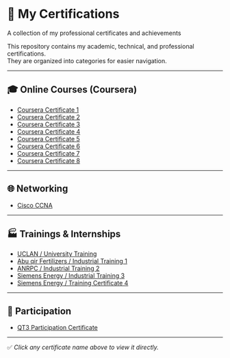 # 📜 My Certifications
A collection of my professional certificates and achievements

This repository contains my academic, technical, and professional certifications.  
They are organized into categories for easier navigation.  

---

## 🎓 Online Courses (Coursera)
- [Coursera Certificate 1](Coursera%201B3ZH1PJRLEG.pdf)
- [Coursera Certificate 2](Coursera%201LQ9N188SWWE.pdf)
- [Coursera Certificate 3](Coursera%2035X61ZISEA82.pdf)
- [Coursera Certificate 4](Coursera%20A3633JDV42HK%20(2).pdf)
- [Coursera Certificate 5](Coursera%20CUSVSXVBSIWA.pdf)
- [Coursera Certificate 6](Coursera%20IVO8AID8S9QC_copy.pdf)
- [Coursera Certificate 7](Coursera%20IZDX1IUCX2VH.pdf)
- [Coursera Certificate 8](Coursera%20ZWMGN78SAM44.pdf)

---

## 🌐 Networking
- [Cisco CCNA](DOC-20250816-WA0007..pdf)

---

## 🏭 Trainings & Internships
- [UCLAN / University Training](DOC-20250816-WA0006..pdf)  
- [Abu qir Fertilizers / Industrial Training 1](DOC-20250816-WA0008..pdf)  
- [ANRPC / Industrial Training 2](DOC-20250816-WA0025..pdf)  
- [Siemens Energy / Industrial Training 3](DOC-20250816-WA0009..pdf)  
- [Siemens Energy / Training Certificate 4](CamScanner%2008-29-2025%2017.57.pdf)  

---

## 📑 Participation
- [QT3 Participation Certificate](QT3_Participation_Certificate.pdf)  

---

✅ *Click any certificate name above to view it directly.*
